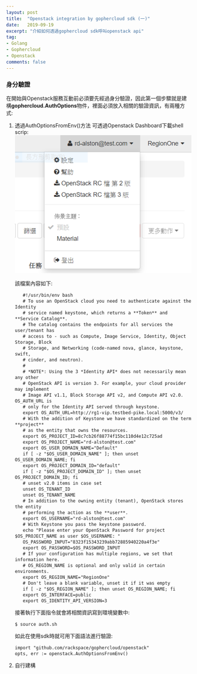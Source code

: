 ```yaml
---
layout: post
title:  "Openstack integration by gophercloud sdk (一)"
date:   2019-09-19
excerpt: "介紹如何透過gophercloud sdk呼叫openstack api"
tag:
- Golang 
- Gophercloud
- Openstack
comments: false
---  
```


### 身分驗證
在開始與Openstack服務互動前必須要先經過身分驗證，因此第一個步驟就是建構**gophercloud.AuthOptions**物件，裡面必須放入相關的驗證資訊，有兩種方式:   
1. 透過AuthOptionsFromEnv()方法
    可透過Openstack Dashboard下載shell scrip:   
     ![Openstack auth file download](https://github.com/kisekitw/kisekitw.github.io/blob/master/assets/img/1080919/openstack_auth_download.png?raw=true)   

     該檔案內容如下:   
     ``` shell
        #!/usr/bin/env bash
        # To use an OpenStack cloud you need to authenticate against the Identity
        # service named keystone, which returns a **Token** and **Service Catalog**.
        # The catalog contains the endpoints for all services the user/tenant has
        # access to - such as Compute, Image Service, Identity, Object Storage, Block
        # Storage, and Networking (code-named nova, glance, keystone, swift,
        # cinder, and neutron).
        #
        # *NOTE*: Using the 3 *Identity API* does not necessarily mean any other
        # OpenStack API is version 3. For example, your cloud provider may implement
        # Image API v1.1, Block Storage API v2, and Compute API v2.0. OS_AUTH_URL is
        # only for the Identity API served through keystone.
        export OS_AUTH_URL=http://rg1-vip.testbed-pike.local:5000/v3/
        # With the addition of Keystone we have standardized on the term **project**
        # as the entity that owns the resources.
        export OS_PROJECT_ID=8c7cb26f88774f15bc110d4e12c725ad
        export OS_PROJECT_NAME="rd-alston@test.com"
        export OS_USER_DOMAIN_NAME="Default"
        if [ -z "$OS_USER_DOMAIN_NAME" ]; then unset OS_USER_DOMAIN_NAME; fi
        export OS_PROJECT_DOMAIN_ID="default"
        if [ -z "$OS_PROJECT_DOMAIN_ID" ]; then unset OS_PROJECT_DOMAIN_ID; fi
        # unset v2.0 items in case set
        unset OS_TENANT_ID
        unset OS_TENANT_NAME
        # In addition to the owning entity (tenant), OpenStack stores the entity
        # performing the action as the **user**.
        export OS_USERNAME="rd-alston@test.com"
        # With Keystone you pass the keystone password.
        echo "Please enter your OpenStack Password for project $OS_PROJECT_NAME as user $OS_USERNAME: "
        OS_PASSWORD_INPUT="8323f15343239abb72885940220a4f3e"
        export OS_PASSWORD=$OS_PASSWORD_INPUT
        # If your configuration has multiple regions, we set that information here.
        # OS_REGION_NAME is optional and only valid in certain environments.
        export OS_REGION_NAME="RegionOne"
        # Don't leave a blank variable, unset it if it was empty
        if [ -z "$OS_REGION_NAME" ]; then unset OS_REGION_NAME; fi
        export OS_INTERFACE=public
        export OS_IDENTITY_API_VERSION=3
     ```   
     接著執行下面指令就會將相關資訊寫到環境變數中:   
     ```
     $ source auth.sh
     ```   
     如此在使用sdk時就可用下面語法進行驗證:   
     ```golang
     import "github.com/rackspace/gophercloud/openstack"
     opts, err := openstack.AuthOptionsFromEnv()
     ```
2. 自行建構
